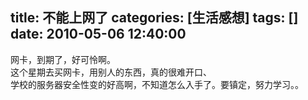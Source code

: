 title: 不能上网了
categories: [生活感想]
tags: []
date: 2010-05-06 12:40:00
---
网卡，到期了，好可怜啊。<br />这个星期去买网卡，用别人的东西，真的很难开口、<br />学校的服务器安全性变的好高啊，不知道怎么入手了。要镇定，努力学习。。
